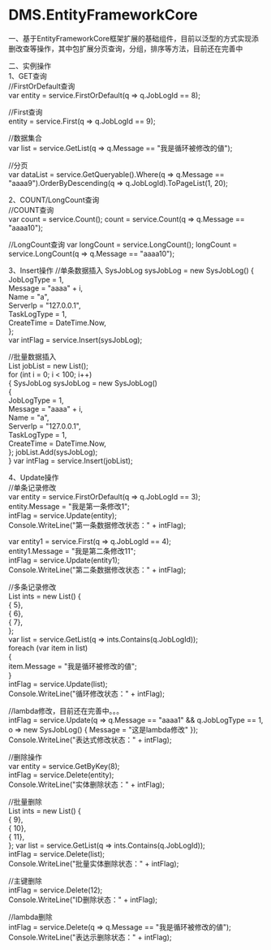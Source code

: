 # DMS.EntityFrameworkCore


一、基于EntityFrameworkCore框架扩展的基础组件，目前以泛型的方式实现添删改查等操作，其中包扩展分页查询，分组，排序等方法，目前还在完善中  

二、实例操作  
1、GET查询  
//FirstOrDefault查询  
var entity = service.FirstOrDefault(q => q.JobLogId == 8);  

//First查询  
entity = service.First(q => q.JobLogId == 9);  

//数据集合  
var list = service.GetList(q => q.Message == "我是循环被修改的値");

//分页  
var dataList = service.GetQueryable().Where(q => q.Message == "aaaa9").OrderByDescending(q => q.JobLogId).ToPageList(1, 20);

2、COUNT/LongCount查询  
//COUNT查询  
var count = service.Count();
count = service.Count(q => q.Message == "aaaa10");

//LongCount查询
var longCount = service.LongCount();
longCount = service.LongCount(q => q.Message == "aaaa10");

3、Insert操作
//单条数据插入
SysJobLog sysJobLog = new SysJobLog()
   {
      JobLogType = 1,  
      Message = "aaaa" + i,  
      Name = "a",  
      ServerIp = "127.0.0.1",  
      TaskLogType = 1,  
      CreateTime = DateTime.Now,  
    };  
var intFlag = service.Insert(sysJobLog);  
  
//批量数据插入    
List<SysJobLog> jobList = new List<SysJobLog>();    
for (int i = 0; i < 100; i++)  
     {
         SysJobLog sysJobLog = new SysJobLog()  
             {  
                    JobLogType = 1,  
                    Message = "aaaa" + i,  
                    Name = "a",  
                    ServerIp = "127.0.0.1",  
                    TaskLogType = 1,  
                    CreateTime = DateTime.Now,  
              };
        jobList.Add(sysJobLog);  
     }
var intFlag = service.Insert(jobList);  
                        
                        
4、Update操作   
//单条记录修改  
var entity = service.FirstOrDefault(q => q.JobLogId == 3);  
entity.Message = "我是第一条修改1";  
intFlag = service.Update(entity);  
Console.WriteLine("第一条数据修改状态：" + intFlag);    


var entity1 = service.First(q => q.JobLogId == 4);  
entity1.Message = "我是第二条修改11";  
intFlag = service.Update(entity1);  
Console.WriteLine("第二条数据修改状态：" + intFlag);  

//多条记录修改  
 List<int> ints = new List<int>() {  
                    { 5},  
                    { 6},  
                    { 7},  
                };  
var list = service.GetList(q => ints.Contains(q.JobLogId));  
foreach (var item in list)  
  {  
       item.Message = "我是循环被修改的値";  
  }  
intFlag = service.Update(list);  
Console.WriteLine("循环修改状态：" + intFlag);  
            

//lambda修改，目前还在完善中。。。  
intFlag = service.Update(q => q.Message == "aaaa1" && q.JobLogType == 1, o => new SysJobLog() { Message = "这是lambda修改" });  
Console.WriteLine("表达式修改状态：" + intFlag);  


//删除操作  
var entity = service.GetByKey<int>(8);  
intFlag = service.Delete(entity);  
Console.WriteLine("实体删除状态：" + intFlag);  
  
//批量删除  
List<int> ints = new List<int>() {  
                    { 9},  
                    { 10},  
                    { 11},  
                };
var list = service.GetList(q => ints.Contains(q.JobLogId));  
intFlag = service.Delete(list);  
Console.WriteLine("批量实体删除状态：" + intFlag);  

//主键删除  
intFlag = service.Delete(12);   
Console.WriteLine("ID删除状态：" + intFlag);  

//lambda删除  
intFlag = service.Delete(q => q.Message == "我是循环被修改的値");  
Console.WriteLine("表达示删除状态：" + intFlag);   
            
            

                        
                        
